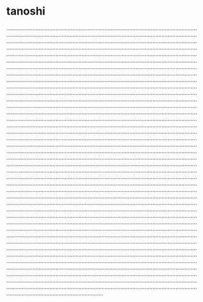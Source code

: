 # tanoshi

...........................................................................................................................................................................................................................................................................................................................................................................................................................................................................................................................................................................................................................................................................................................................................................................................................................................................................................................................................................................................................................................................................................................................................................................................................................................................................................................................................................................................................................................................................................................................................................................................................................................................................................................................................................................................................................................................................................................................................................................................................................................................................................................................................................................................................................................................................................................................................................................................................................................................................................................................................................................................................................................................................................................................................................................................................................................................................................................................................................................................................................................................................................................................................................................................................................................................................................................................................................................................................................................................................................................................................................................................................................................................................................................................................................................................................................................................................................................................................................................................................................................................................................................................................................................................................................................................................................................................................................................................................................................................................................................................................................................................................................................................................................................................................................................................................................................................................................................................................................................................................................................................................................................................................................................................................................................................................................................................................................